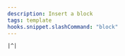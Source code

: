 ```yaml
---
description: Insert a block
tags: template
hooks.snippet.slashCommand: "block"
---
```

```block
|^|
```
